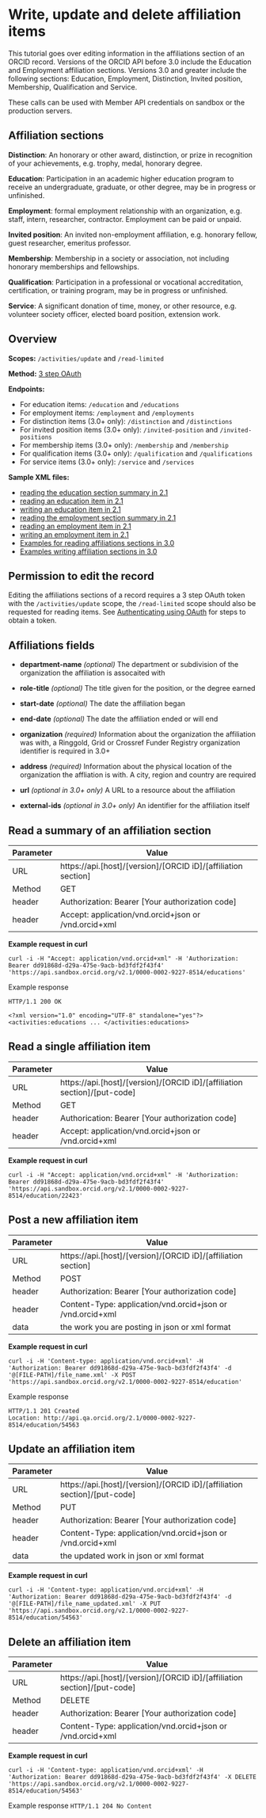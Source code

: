 # Write, update and delete affiliation items

This tutorial goes over editing information in the affiliations section of an ORCID record. Versions of the ORCID API before 3.0 include the Education and Employment affiliation sections. Versions 3.0 and greater include the following sections: Education, Employment, Distinction, Invited position, Membership, Qualification and Service.

These calls can be used with Member API credentials on sandbox or the production servers.

## Affiliation sections

**Distinction**: An honorary or other award, distinction, or prize in recognition of your achievements, e.g. trophy, medal, honorary degree.

**Education**: Participation in an academic higher education program to receive an undergraduate, graduate, or other degree, may be in progress or unfinished.

**Employment**: formal employment relationship with an organization, e.g. staff, intern, researcher, contractor. Employment can be paid or unpaid.

**Invited position**: An invited non-employment affiliation, e.g. honorary fellow, guest researcher, emeritus professor.

**Membership**: Membership in a society or association, not including honorary memberships and fellowships.

**Qualification**: Participation in a professional or vocational accreditation, certification, or training program, may be in progress or unfinished.

**Service**: A significant donation of time, money, or other resource, e.g. volunteer society officer, elected board position, extension work.

## Overview

**Scopes:** ```/activities/update``` and ```/read-limited```

**Method:** [3 step OAuth](https://github.com/ORCID/ORCID-Source/blob/master/orcid-api-web/README.md#authenticating-users-and-using-oauth--openid-connect)

**Endpoints:**
* For education items: ```/education``` and ```/educations```
* For employment items: ```/employment``` and ```/employments```
* For distinction items (3.0+ only): ```/distinction``` and ```/distinctions```
* For invited position items (3.0+ only): ```/invited-position``` and ```/invited-positions```
* For membership items (3.0+ only): ```/membership``` and ```/membership```
* For qualification items (3.0+ only): ```/qualification``` and ```/qualifications```
* For service items (3.0+ only): ```/service``` and ```/services```

**Sample XML files:**
  * [reading the education section summary in 2.1](https://github.com/ORCID/ORCID-Source/blob/master/orcid-model/src/main/resources/record_2.1/samples/read_samples/educations-2.1.xml)
  * [reading an education item in 2.1](https://github.com/ORCID/ORCID-Source/blob/master/orcid-model/src/main/resources/record_2.1/samples/read_samples/education-full-2.1.xml)
  * [writing an education item in 2.1](https://github.com/ORCID/ORCID-Source/blob/master/orcid-model/src/main/resources/record_2.1/samples/write_sample/education-2.1.xml)
  * [reading the employment section summary in 2.1](https://github.com/ORCID/ORCID-Source/blob/master/orcid-model/src/main/resources/record_2.1/samples/read_samples/employments-2.1.xml)
  * [reading an employment item in 2.1](https://github.com/ORCID/ORCID-Source/blob/master/orcid-model/src/main/resources/record_2.1/samples/read_samples/employment-full-2.1.xml)
  * [writing an employment item in 2.1](https://github.com/ORCID/ORCID-Source/blob/master/orcid-model/src/main/resources/record_2.1/samples/write_sample/employment-2.1.xml)
  * [Examples for reading affiliations sections in 3.0](https://github.com/ORCID/ORCID-Source/tree/master/orcid-model/src/main/resources/record_3.0/samples/read_samples)
  * [Examples writing affiliation sections in 3.0](https://github.com/ORCID/ORCID-Source/tree/master/orcid-model/src/main/resources/record_3.0/samples/write_samples)

## Permission to edit the record
Editing the affiliations sections of a record requires a 3 step OAuth token with the ```/activities/update``` scope, the ```/read-limited``` scope should also be requested for reading items. See [Authenticating using OAuth](https://github.com/ORCID/ORCID-Source/blob/master/orcid-api-web/README.md#authenticating-users-and-using-oauth--openid-connect) for steps to obtain a token.

## Affiliations fields

- **department-name** _(optional)_ The department or subdivision of the organization the affiliation is assocaited with

- **role-title** _(optional)_ The title given for the position, or the degree earned

- **start-date** _(optional)_ The date the affiliation began

- **end-date** _(optional)_ The date the affiliation ended or will end

- **organization** _(required)_ Information about the organization the affiliation was with, a Ringgold, Grid or Crossref Funder Registry organization identifier is required in 3.0+

- **address** _(required)_ Information about the physical location of the organization the affliation is with. A city, region and country are required

- **url** _(optional in 3.0+ only)_ A URL to a resource about the affiliation

- **external-ids** _(optional in 3.0+ only)_ An identifier for the affiliation itself


## Read a summary of an affiliation section

| Parameter | Value        |
|--------------------|--------------------------|
| URL 				| https://api.[host]/[version]/[ORCID iD]/[affiliation section] |
| Method    | GET |
| header      | Authorization: Bearer [Your authorization code] |
| header      | Accept: application/vnd.orcid+json or /vnd.orcid+xml|


**Example request in curl**

```
curl -i -H "Accept: application/vnd.orcid+xml" -H 'Authorization: Bearer dd91868d-d29a-475e-9acb-bd3fdf2f43f4' 'https://api.sandbox.orcid.org/v2.1/0000-0002-9227-8514/educations'
```
Example response
```
HTTP/1.1 200 OK

<?xml version="1.0" encoding="UTF-8" standalone="yes"?>
<activities:educations ... </activities:educations>
```

## Read a single affiliation item

| Parameter | Value        |
|--------------------|--------------------------|
| URL 				| https://api.[host]/[version]/[ORCID iD]/[affiliation section]/[put-code] |
| Method    | GET |
| header      | Authorication: Bearer [Your authorization code] |
| header      | Accept: application/vnd.orcid+json or /vnd.orcid+xml|


**Example request in curl**

```
curl -i -H "Accept: application/vnd.orcid+xml" -H 'Authorization: Bearer dd91868d-d29a-475e-9acb-bd3fdf2f43f4' 'https://api.sandbox.orcid.org/v2.1/0000-0002-9227-8514/education/22423'
```

## Post a new affiliation item

| Parameter | Value        |
|--------------------|--------------------------|
| URL 				| https://api.[host]/[version]/[ORCID iD]/[affiliation section] |
| Method    | POST |
| header      | Authorization: Bearer [Your authorization code] |
| header      | Content-Type: application/vnd.orcid+json or /vnd.orcid+xml|
| data        | the work you are posting in json or xml format |

**Example request in curl**
```
curl -i -H 'Content-type: application/vnd.orcid+xml' -H 'Authorization: Bearer dd91868d-d29a-475e-9acb-bd3fdf2f43f4' -d '@[FILE-PATH]/file_name.xml' -X POST 'https://api.sandbox.orcid.org/v2.1/0000-0002-9227-8514/education'
```

Example response
```
HTTP/1.1 201 Created
Location: http://api.qa.orcid.org/2.1/0000-0002-9227-8514/education/54563
```

## Update an affiliation item

| Parameter | Value        |
|--------------------|--------------------------|
| URL 				| https://api.[host]/[version]/[ORCID iD]/[affiliation section]/[put-code] |
| Method    | PUT |
| header      | Authorization: Bearer [Your authorization code] |
| header      | Content-Type: application/vnd.orcid+json or /vnd.orcid+xml|
| data        | the updated work in json or xml format |

**Example request in curl**
```
curl -i -H 'Content-type: application/vnd.orcid+xml' -H 'Authorization: Bearer dd91868d-d29a-475e-9acb-bd3fdf2f43f4' -d '@[FILE-PATH]/file_name_updated.xml' -X PUT 'https://api.sandbox.orcid.org/v2.1/0000-0002-9227-8514/education/54563'
```

## Delete an affiliation item

| Parameter | Value        |
|--------------------|--------------------------|
| URL 				| https://api.[host]/[version]/[ORCID iD]/[affiliation section]/[put-code] |
| Method    | DELETE |
| header      | Authorization: Bearer [Your authorization code] |
| header      | Content-Type: application/vnd.orcid+json or /vnd.orcid+xml|

**Example request in curl**
```
curl -i -H 'Content-type: application/vnd.orcid+xml' -H 'Authorization: Bearer dd91868d-d29a-475e-9acb-bd3fdf2f43f4' -X DELETE 'https://api.sandbox.orcid.org/v2.1/0000-0002-9227-8514/education/54563'
```

Example response
```HTTP/1.1 204 No Content```

